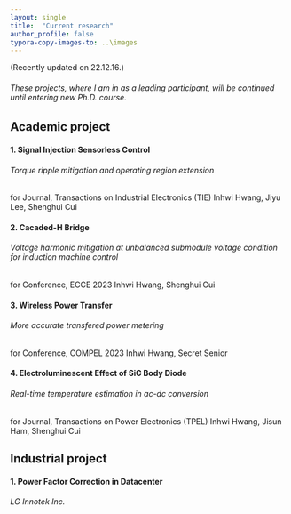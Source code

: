 ```yaml
---
layout: single
title:  "Current research"
author_profile: false
typora-copy-images-to: ..\images
---
```


(Recently updated on 22.12.16.)

###### These projects, where I am in as a leading participant, will be continued until entering new Ph.D. course.



## Academic project

#### 1. Signal Injection Sensorless Control

###### Torque ripple mitigation and operating region extension

for Journal, Transactions on Industrial Electronics (TIE)
Inhwi Hwang, Jiyu Lee, Shenghui Cui

#### 2. Cacaded-H Bridge

###### Voltage harmonic mitigation at unbalanced submodule voltage condition for induction machine control

for Conference, ECCE 2023
Inhwi Hwang, Shenghui Cui

#### 3. Wireless Power Transfer

###### More accurate transfered power metering

for Conference, COMPEL 2023
Inhwi Hwang, Secret Senior

#### 4. Electroluminescent Effect of SiC Body Diode

###### Real-time temperature estimation in ac-dc conversion

for Journal, Transactions on Power Electronics (TPEL)
Inhwi Hwang, Jisun Ham, Shenghui Cui



## Industrial project

#### 1. Power Factor Correction in Datacenter

###### LG Innotek Inc.
